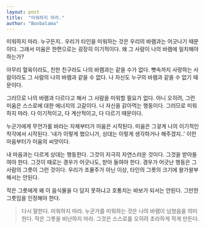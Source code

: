 ```yaml
---
layout: post
title:  "미워하지 마라."
author: "Bonbalama"
---
```




미워하지 마라. 누구든지.. 우리가 타인을 미워하는 것은 우리의 바램과는 어긋나기 때문이다. 그래서 미움은 한편으로는 굉장히 이기적이다. 왜 그 사람이 나의 바램에 일치해야 하는가?

아무리 혈육이라도, 친한 친구라도 나의 바램과는 같을 수가 없다. 뼛속까지 사랑하는 사람이라도 그 사람의 나의 바램과 같을 수 없다. 나 자신도 누구의 바램과 같을 수 없기 때문이다. 

그러므로 나의 바램과 다르다고 해서 그 사람을 미워할 필요가 없다. 아니 오히려, 그런 미움은 스스로에 대한 에너지의 고갈이다. 나 자신을 갉아먹는 행동이다.  그러므로 미워하지 마라. 다 이기적이고, 다 계산적이고, 다 다르기 때문이다. 

누군가에게 무언가를 바라는 자체부터가  미움은 시작된다.  미움은 그겋게 나의 이기적인 착각에서 시작된다. '내가 이렇게 했으니가, 상대는 이렇게 생각하거나 해주겠지..'  이런 마음부터가  미움의 씨앗이다. 

내 마음과는 다르게 상대는 행동한다. 그것이 지극히 자연스러운 것이다. 그것을 받아들여야 한다. 그것이 때로는 경우가 어긋나도, 받아 들여야 한다. 경우가 어긋난 행동은 그 사람의 그릇이 그런 것이다. 우리가 조물주가 아닌 이상, 타인의 그릇의 크기에 왈가왈부해서는 안된다. 

작은 그릇에게 왜 이 음식물을 다 담지 못하냐고 호통치는 바보가 되서는 안된다. 그만한 그릇임을 인정해야 한다. 

>  다시 말한다. 미워하지 마라. 누군가를 미워하는 것은 나의 바램이 넘쳤음을 의미한다. 작은 그룻을 비난하지 마라. 그것은 스스로를 오히려 초라하게 작게 만든다. 

